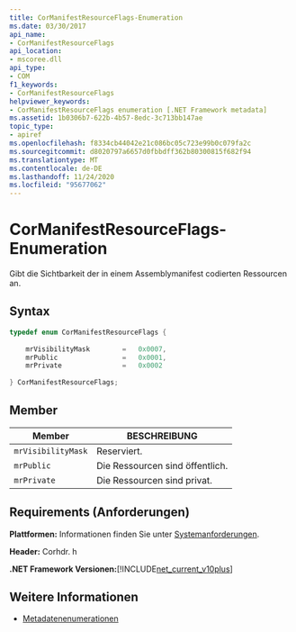 ```yaml
---
title: CorManifestResourceFlags-Enumeration
ms.date: 03/30/2017
api_name:
- CorManifestResourceFlags
api_location:
- mscoree.dll
api_type:
- COM
f1_keywords:
- CorManifestResourceFlags
helpviewer_keywords:
- CorManifestResourceFlags enumeration [.NET Framework metadata]
ms.assetid: 1b0306b7-622b-4b57-8edc-3c713bb147ae
topic_type:
- apiref
ms.openlocfilehash: f8334cb44042e21c086bc05c723e99b0c079fa2c
ms.sourcegitcommit: d8020797a6657d0fbbdff362b80300815f682f94
ms.translationtype: MT
ms.contentlocale: de-DE
ms.lasthandoff: 11/24/2020
ms.locfileid: "95677062"
---
```

# <a name="cormanifestresourceflags-enumeration"></a>CorManifestResourceFlags-Enumeration

Gibt die Sichtbarkeit der in einem Assemblymanifest codierten Ressourcen an.  
  
## <a name="syntax"></a>Syntax  
  
```cpp  
typedef enum CorManifestResourceFlags {  
  
    mrVisibilityMask        =   0x0007,  
    mrPublic                =   0x0001,  
    mrPrivate               =   0x0002  
  
} CorManifestResourceFlags;  
```  
  
## <a name="members"></a>Member  
  
|Member|BESCHREIBUNG|  
|------------|-----------------|  
|`mrVisibilityMask`|Reserviert.|  
|`mrPublic`|Die Ressourcen sind öffentlich.|  
|`mrPrivate`|Die Ressourcen sind privat.|  
  
## <a name="requirements"></a>Requirements (Anforderungen)  

 **Plattformen:** Informationen finden Sie unter [Systemanforderungen](../../get-started/system-requirements.md).  
  
 **Header:** Corhdr. h  
  
 **.NET Framework Versionen:**[!INCLUDE[net_current_v10plus](../../../../includes/net-current-v10plus-md.md)]  
  
## <a name="see-also"></a>Weitere Informationen

- [Metadatenenumerationen](metadata-enumerations.md)
